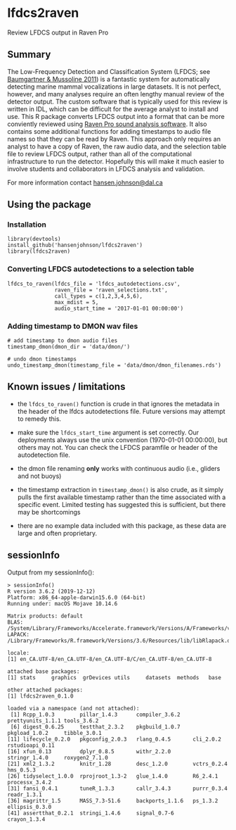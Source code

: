 # lfdcs2raven
Review LFDCS output in Raven Pro

## Summary

The Low-Frequency Detection and Classification System (LFDCS; see [Baumgartner & Mussoline 2011](https://www.whoi.edu/cms/files/JASMAN12952889_85804.pdf)) is a fantastic system for automatically detecting marine mammal vocalizations in large datasets. It is not perfect, however, and many analyses require an often lengthy manual review of the detector output. The custom software that is typically used for this review is written in IDL, which can be difficult for the average analyst to install and use. This R package converts LFDCS output into a format that can be more conviently reviewed using [Raven Pro sound analysis software](http://ravensoundsoftware.com/software/raven-pro/). It also contains some additional functions for adding timestamps to audio file names so that they can be read by Raven. This approach only requires an analyst to have a copy of Raven, the raw audio data, and the selection table file to review LFDCS output, rather than all of the computational infrastructure to run the detector. Hopefully this will make it much easier to involve students and collaborators in LFDCS analysis and validation.

For more information contact hansen.johnson@dal.ca

## Using the package

### Installation
```
library(devtools)
install_github('hansenjohnson/lfdcs2raven')
library(lfdcs2raven)
```
 
### Converting LFDCS autodetections to a selection table
```
lfdcs_to_raven(lfdcs_file = 'lfdcs_autodetections.csv',
               raven_file = 'raven_selections.txt',
               call_types = c(1,2,3,4,5,6),
               max_mdist = 5,
               audio_start_time = '2017-01-01 00:00:00')
```

### Adding timestamp to DMON wav files
```
# add timestamp to dmon audio files
timestamp_dmon(dmon_dir = 'data/dmon/')

# undo dmon timestamps
undo_timestamp_dmon(timestamp_file = 'data/dmon/dmon_filenames.rds')
```

## Known issues / limitations

- the `lfdcs_to_raven()` function is crude in that ignores the metadata in the header of the lfdcs autodetections file. Future versions may attempt to remedy this.

- make sure the `lfdcs_start_time` argument is set correctly. Our deployments always use the unix convention (1970-01-01 00:00:00), but others may not. You can check the LFDCS paramfile or header of the autodetection file.

- the dmon file renaming **only** works with continuous audio (i.e., gliders and not buoys)

- the timestamp extraction in `timestamp_dmon()` is also crude, as it simply pulls the first available timestamp rather than the time associated with a specific event. Limited testing has suggested this is sufficient, but there may be shortcomings

- there are no example data included with this package, as these data are large and often proprietary.

## sessionInfo

Output from my sessionInfo():
```
> sessionInfo()
R version 3.6.2 (2019-12-12)
Platform: x86_64-apple-darwin15.6.0 (64-bit)
Running under: macOS Mojave 10.14.6

Matrix products: default
BLAS:   /System/Library/Frameworks/Accelerate.framework/Versions/A/Frameworks/vecLib.framework/Versions/A/libBLAS.dylib
LAPACK: /Library/Frameworks/R.framework/Versions/3.6/Resources/lib/libRlapack.dylib

locale:
[1] en_CA.UTF-8/en_CA.UTF-8/en_CA.UTF-8/C/en_CA.UTF-8/en_CA.UTF-8

attached base packages:
[1] stats     graphics  grDevices utils     datasets  methods   base     

other attached packages:
[1] lfdcs2raven_0.1.0

loaded via a namespace (and not attached):
 [1] Rcpp_1.0.3        pillar_1.4.3      compiler_3.6.2    prettyunits_1.1.1 tools_3.6.2      
 [6] digest_0.6.25     testthat_2.3.2    pkgbuild_1.0.7    pkgload_1.0.2     tibble_3.0.1     
[11] lifecycle_0.2.0   pkgconfig_2.0.3   rlang_0.4.5       cli_2.0.2         rstudioapi_0.11  
[16] xfun_0.13         dplyr_0.8.5       withr_2.2.0       stringr_1.4.0     roxygen2_7.1.0   
[21] xml2_1.3.2        knitr_1.28        desc_1.2.0        vctrs_0.2.4       hms_0.5.3        
[26] tidyselect_1.0.0  rprojroot_1.3-2   glue_1.4.0        R6_2.4.1          processx_3.4.2   
[31] fansi_0.4.1       tuneR_1.3.3       callr_3.4.3       purrr_0.3.4       readr_1.3.1      
[36] magrittr_1.5      MASS_7.3-51.6     backports_1.1.6   ps_1.3.2          ellipsis_0.3.0   
[41] assertthat_0.2.1  stringi_1.4.6     signal_0.7-6      crayon_1.3.4    
```
